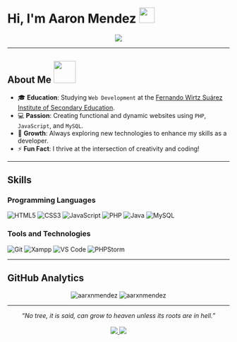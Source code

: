 # Hi, I'm Aaron Mendez <img src="https://media.giphy.com/media/hvRJCLFzcasrR4ia7z/giphy.gif" width="35">

<p align="center">
  <a href="https://github.com/DenverCoder1/readme-typing-svg">
    <img src="https://readme-typing-svg.herokuapp.com?font=Time+New+Roman&color=cyan&size=25&center=true&vCenter=true&width=600&height=100&lines=Welcome+to+my+GitHub!;Web+Development+Student;PHP+%26+JavaScript+Enthusiast;Building+projects+step+by+step.;Always+learning+and+exploring!">
  </a>
</p>

---

## About Me <img src="https://github.com/7oSkaaa/7oSkaaa/blob/main/Images/about_me.gif?raw=true" width="50px">

- 🎓 **Education**: Studying `Web Development` at the [Fernando Wirtz Suárez Institute of Secondary Education](https://www.fernandowirtz.com/publicar.php).  
- 💻 **Passion**: Creating functional and dynamic websites using `PHP`, `JavaScript`, and `MySQL`.  
- 🌱 **Growth**: Always exploring new technologies to enhance my skills as a developer.  
- ⚡ **Fun Fact**: I thrive at the intersection of creativity and coding!  

---

## Skills

### Programming Languages
![HTML5](https://img.shields.io/badge/HTML5-E34F26?style=for-the-badge&logo=html5&logoColor=white)
![CSS3](https://img.shields.io/badge/CSS3-1572B6?style=for-the-badge&logo=css3&logoColor=white)
![JavaScript](https://img.shields.io/badge/JavaScript-F7DF1E?style=for-the-badge&logo=javascript&logoColor=black)
![PHP](https://img.shields.io/badge/PHP-777BB4?style=for-the-badge&logo=php&logoColor=white)
![Java](https://img.shields.io/badge/java-%23ED8B00.svg?style=for-the-badge&logo=openjdk&logoColor=white)
![MySQL](https://img.shields.io/badge/mysql-4479A1.svg?style=for-the-badge&logo=mysql&logoColor=white)

### Tools and Technologies
![Git](https://img.shields.io/badge/Git-F05032?style=for-the-badge&logo=git&logoColor=white)
![Xampp](https://img.shields.io/badge/Xampp-F37623?style=for-the-badge&logo=xampp&logoColor=white)
![VS Code](https://img.shields.io/badge/Visual_Studio_Code-0078D4?style=for-the-badge&logo=visual%20studio%20code&logoColor=white)
![PHPStorm](https://img.shields.io/badge/phpstorm-143?style=for-the-badge&logo=phpstorm&logoColor=black&color=black&labelColor=darkorchid)

---

## GitHub Analytics

<p align="center">
  <img src="https://github-readme-stats.vercel.app/api?username=aarxnmendez&show_icons=true&locale=en&bg_color=0d1117&text_color=ffffff&repo=convoychat" alt="aarxnmendez" />
  <img src="https://github-readme-streak-stats.herokuapp.com/?user=aarxnmendez&theme=dark&background=0d1117" alt="aarxnmendez" />
</p>

---

<p align="center">
   <i>“No tree, it is said, can grow to heaven unless its roots are in hell.”</i>  
   <br><br>
   <a href="https://www.linkedin.com/in/aaronmendezz/" target="_blank">
      <img src="https://img.shields.io/badge/-LinkedIn-0077B5?style=for-the-badge&logo=Linkedin&logoColor=white">
   </a>
   <a href="mailto:aarxnmendezz@gmail.com" target="_blank">
      <img src="https://img.shields.io/badge/-Gmail-D14836?style=for-the-badge&logo=Gmail&logoColor=white">
   </a>
</p>
